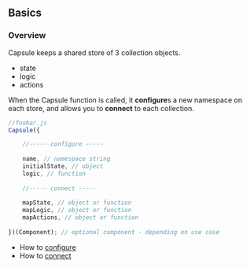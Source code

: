 ## Basics
### Overview

Capsule keeps a shared store of 3 collection objects. 
- state
- logic
- actions

When the Capsule function is called, it **configure**s a new namespace on each store, and allows you to **connect** to each collection.
```js
//foobar.js
Capsule({

    //----- configure -----
    
    name, // namespace string
    initialState, // object
    logic, // function
    
    //----- connect -----
    
    mapState, // object or function
    mapLogic, // object or function
    mapActions, // object or function
    
})(Component); // optional component - depending on use case
```

- How to [configure](https://github.com/iosio/capsule/blob/master/docs/basics/configure.md)
- How to [connect](https://github.com/iosio/capsule/blob/master/docs/basics/connect.md)
